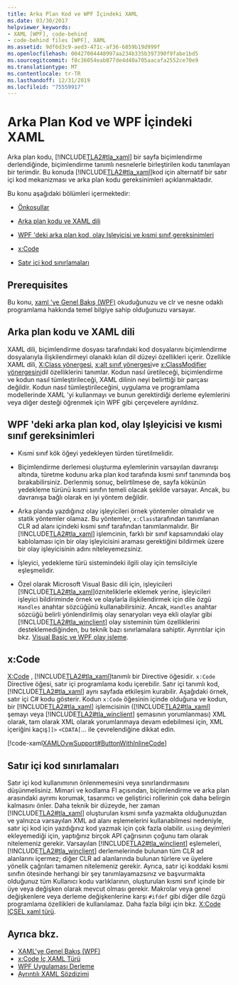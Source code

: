 ```yaml
---
title: Arka Plan Kod ve WPF İçindeki XAML
ms.date: 03/30/2017
helpviewer_keywords:
- XAML [WPF], code-behind
- code-behind files [WPF], XAML
ms.assetid: 9df6d3c9-aed3-471c-af36-6859b19d999f
ms.openlocfilehash: 00427004448997aa234b335b397390f9fabe1bd5
ms.sourcegitcommit: f8c36054eab877de4d40a705aacafa2552ce70e9
ms.translationtype: MT
ms.contentlocale: tr-TR
ms.lasthandoff: 12/31/2019
ms.locfileid: "75559917"
---
```

# <a name="code-behind-and-xaml-in-wpf"></a>Arka Plan Kod ve WPF İçindeki XAML
<a name="introduction"></a>Arka plan kodu, [!INCLUDE[TLA2#tla_xaml](../../../../includes/tla2sharptla-xaml-md.md)] bir sayfa biçimlendirme derlendiğinde, biçimlendirme tanımlı nesnelerle birleştirilen kodu tanımlayan bir terimdir. Bu konuda [!INCLUDE[TLA2#tla_xaml](../../../../includes/tla2sharptla-xaml-md.md)]kod için alternatif bir satır içi kod mekanizması ve arka plan kodu gereksinimleri açıklanmaktadır.  
  
 Bu konu aşağıdaki bölümleri içermektedir:  
  
- [Önkoşullar](#Prerequisites)  
  
- [Arka plan kodu ve XAML dili](#codebehind_and_the_xaml_language)  
  
- [WPF 'deki arka plan kod, olay Işleyicisi ve kısmi sınıf gereksinimleri](#Code_behind__Event_Handler__and_Partial_Class)  
  
- [x:Code](#x_Code)  
  
- [Satır içi kod sınırlamaları](#Inline_Code_Limitations)  
  
<a name="Prerequisites"></a>   
## <a name="prerequisites"></a>Prerequisites  
 Bu konu, [xaml 'ye Genel Bakış (WPF)](../../../desktop-wpf/fundamentals/xaml.md) okuduğunuzu ve clr ve nesne odaklı programlama hakkında temel bilgiye sahip olduğunuzu varsayar.  
  
<a name="codebehind_and_the_xaml_language"></a>   
## <a name="code-behind-and-the-xaml-language"></a>Arka plan kodu ve XAML dili  
 XAML dili, biçimlendirme dosyası tarafındaki kod dosyalarını biçimlendirme dosyalarıyla ilişkilendirmeyi olanaklı kılan dil düzeyi özellikleri içerir. Özellikle XAML dili, [X:Class yönergesi](../../../desktop-wpf/xaml-services/xclass-directive.md), [x:alt sınıf yönergesi](../../../desktop-wpf/xaml-services/xsubclass-directive.md)ve [x:ClassModifier yönergesini](../../../desktop-wpf/xaml-services/xclassmodifier-directive.md)dil özelliklerini tanımlar. Kodun nasıl üretileceği, biçimlendirme ve kodun nasıl tümleştirileceği, XAML dilinin neyi belirttiği bir parçası değildir. Kodun nasıl tümleştirileceğini, uygulama ve programlama modellerinde XAML 'yi kullanmayı ve bunun gerektirdiği derleme eylemlerini veya diğer desteği öğrenmek için WPF gibi çerçevelere ayrıldınız.  
  
<a name="Code_behind__Event_Handler__and_Partial_Class"></a>   
## <a name="code-behind-event-handler-and-partial-class-requirements-in-wpf"></a>WPF 'deki arka plan kod, olay Işleyicisi ve kısmi sınıf gereksinimleri  
  
- Kısmi sınıf kök öğeyi yedekleyen türden türetilmelidir.  
  
- Biçimlendirme derlemesi oluşturma eylemlerinin varsayılan davranışı altında, türetme kodunu arka plan kod tarafında kısmi sınıf tanımında boş bırakabilirsiniz. Derlenmiş sonuç, belirtilmese de, sayfa kökünün yedekleme türünü kısmi sınıfın temeli olacak şekilde varsayar. Ancak, bu davranışa bağlı olarak en iyi yöntem değildir.  
  
- Arka planda yazdığınız olay işleyicileri örnek yöntemler olmalıdır ve statik yöntemler olamaz. Bu yöntemler, `x:Class`tarafından tanımlanan CLR ad alanı içindeki kısmi sınıf tarafından tanımlanmalıdır. Bir [!INCLUDE[TLA2#tla_xaml](../../../../includes/tla2sharptla-xaml-md.md)] işlemcinin, farklı bir sınıf kapsamındaki olay kablolaması için bir olay işleyicisini araması gerektiğini bildirmek üzere bir olay işleyicisinin adını niteleyemezsiniz.  
  
- İşleyici, yedekleme türü sistemindeki ilgili olay için temsilciyle eşleşmelidir.  
  
- Özel olarak Microsoft Visual Basic dili için, işleyicileri [!INCLUDE[TLA2#tla_xaml](../../../../includes/tla2sharptla-xaml-md.md)]özniteliklerle eklemek yerine, işleyicileri işleyici bildiriminde örnek ve olaylarla ilişkilendirmek için dile özgü `Handles` anahtar sözcüğünü kullanabilirsiniz. Ancak, `Handles` anahtar sözcüğü belirli yönlendirilmiş olay senaryoları veya ekli olaylar gibi [!INCLUDE[TLA2#tla_winclient](../../../../includes/tla2sharptla-winclient-md.md)] olay sisteminin tüm özelliklerini desteklemediğinden, bu teknik bazı sınırlamalara sahiptir. Ayrıntılar için bkz. [Visual Basic ve WPF olay işleme](visual-basic-and-wpf-event-handling.md).  
  
<a name="x_Code"></a>   
## <a name="xcode"></a>x:Code  
 [X:Code](../../../desktop-wpf/xaml-services/xcode-intrinsic-xaml-type.md) , [!INCLUDE[TLA2#tla_xaml](../../../../includes/tla2sharptla-xaml-md.md)]tanımlı bir Directive öğesidir. `x:Code` Directive öğesi, satır içi programlama kodu içerebilir. Satır içi tanımlı kod, [!INCLUDE[TLA2#tla_xaml](../../../../includes/tla2sharptla-xaml-md.md)] aynı sayfada etkileşim kurabilir. Aşağıdaki örnek, satır içi C# kodu gösterir. Kodun `x:Code` öğesinin içinde olduğuna ve kodun, bir [!INCLUDE[TLA2#tla_xaml](../../../../includes/tla2sharptla-xaml-md.md)] işlemcisinin ([!INCLUDE[TLA2#tla_xaml](../../../../includes/tla2sharptla-xaml-md.md)] şemayı veya [!INCLUDE[TLA2#tla_winclient](../../../../includes/tla2sharptla-winclient-md.md)] şemasının yorumlanması) XML olarak, tam olarak XML olarak yorumlanmaya devam edebilmesi için, XML içeriğini kaçış`]]>` `<CDATA[`... ile çevrelendiğine dikkat edin.  
  
 [!code-xaml[XAMLOvwSupport#ButtonWithInlineCode](~/samples/snippets/csharp/VS_Snippets_Wpf/XAMLOvwSupport/CSharp/page4.xaml#buttonwithinlinecode)]  
  
<a name="Inline_Code_Limitations"></a>   
## <a name="inline-code-limitations"></a>Satır içi kod sınırlamaları  
 Satır içi kod kullanımının önlenmemesini veya sınırlandırmasını düşünmelisiniz. Mimari ve kodlama FI açısından, biçimlendirme ve arka plan arasındaki ayrımı korumak, tasarımcı ve geliştirici rollerinin çok daha belirgin kalmasını önler. Daha teknik bir düzeyde, her zaman [!INCLUDE[TLA2#tla_xaml](../../../../includes/tla2sharptla-xaml-md.md)] oluşturulan kısmi sınıfa yazmakta olduğunuzdan ve yalnızca varsayılan XML ad alanı eşlemelerini kullanabilmesi nedeniyle, satır içi kod için yazdığınız kod yazmak için çok fazla olabilir. `using` deyimleri ekleyemediği için, yaptığınız birçok API çağrısının çoğunu tam olarak nitelemeniz gerekir. Varsayılan [!INCLUDE[TLA2#tla_winclient](../../../../includes/tla2sharptla-winclient-md.md)] eşlemeleri, [!INCLUDE[TLA2#tla_winclient](../../../../includes/tla2sharptla-winclient-md.md)] derlemelerinde bulunan tüm CLR ad alanlarını içermez; diğer CLR ad alanlarında bulunan türlere ve üyelere yönelik çağrıları tamamen nitelemeniz gerekir. Ayrıca, satır içi koddaki kısmi sınıfın ötesinde herhangi bir şey tanımlayamazsınız ve başvurmakta olduğunuz tüm Kullanıcı kodu varlıklarının, oluşturulan kısmi sınıf içinde bir üye veya değişken olarak mevcut olması gerekir. Makrolar veya genel değişkenlere veya derleme değişkenlerine karşı `#ifdef` gibi diğer dile özgü programlama özellikleri de kullanılamaz. Daha fazla bilgi için bkz. [X:Code IÇSEL xaml türü](../../../desktop-wpf/xaml-services/xcode-intrinsic-xaml-type.md).  
  
## <a name="see-also"></a>Ayrıca bkz.

- [XAML'ye Genel Bakış (WPF)](../../../desktop-wpf/fundamentals/xaml.md)
- [x:Code İç XAML Türü](../../../desktop-wpf/xaml-services/xcode-intrinsic-xaml-type.md)
- [WPF Uygulaması Derleme](../app-development/building-a-wpf-application-wpf.md)
- [Ayrıntılı XAML Sözdizimi](xaml-syntax-in-detail.md)
